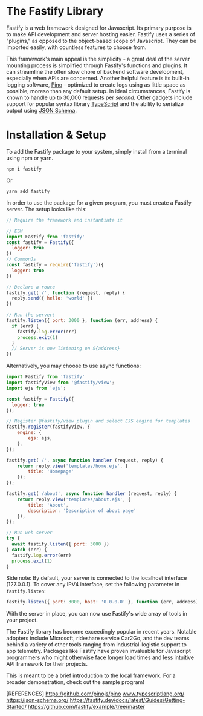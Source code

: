 # The Fastify Library
Fastify is a web framework designed for Javascript. Its primary purpose is to make API development and server hosting easier. Fastify uses a series of "plugins," as opposed to the object-based scope of Javascript. They can be imported easily, with countless features to choose from.

This framework's main appeal is the simplicity - a great deal of the server mounting process is simplified through Fastify's functions and plugins. It can streamline the often slow chore of backend software development, especially when APIs are concerned. Another helpful feature is its built-in logging software, [Pino](https://github.com/pinojs/pino) - optimized to create logs using as little space as possible, moreso than any default setup. In ideal circumstances, Fastify is known to handle up to 30,000 requests per *second.* Other gadgets include support for popular syntax library [TypeScript](https://www.typescriptlang.org/) and the ability to serialize output using [JSON Schema](https://json-schema.org/).

# Installation & Setup
To add the Fastify package to your system, simply install from a terminal using npm or yarn.
```
npm i fastify
```
Or
```
yarn add fastify
```

In order to use the package for a given program, you must create a Fastify server. The setup looks like this:
```js
// Require the framework and instantiate it

// ESM
import Fastify from 'fastify'
const fastify = Fastify({
  logger: true
})
// CommonJs
const fastify = require('fastify')({
  logger: true
})

// Declare a route
fastify.get('/', function (request, reply) {
  reply.send({ hello: 'world' })
})

// Run the server!
fastify.listen({ port: 3000 }, function (err, address) {
  if (err) {
    fastify.log.error(err)
    process.exit(1)
  }
  // Server is now listening on ${address}
})
```
Alternatively, you may choose to use async functions:
```js
import Fastify from 'fastify'
import fastifyView from '@fastify/view';
import ejs from 'ejs';

const fastify = Fastify({
  logger: true
});

// Register @fastify/view plugin and select EJS engine for templates
fastify.register(fastifyView, {
    engine: {
        ejs: ejs,
    },
});

fastify.get('/', async function handler (request, reply) {
    return reply.view('templates/home.ejs', {
        title: 'Homepage'
    });
});

fastify.get('/about', async function handler (request, reply) {
    return reply.view('templates/about.ejs', {
        title: 'About',
        description: 'Description of about page'
    });
});

// Run web server
try {
  await fastify.listen({ port: 3000 })
} catch (err) {
  fastify.log.error(err)
  process.exit(1)
}
```
Side note: By default, your server is connected to the localhost interface (127.0.0.1). To cover any IPV4 interface, set the following parameter in ```fastify.listen```:
```js
fastify.listen({ port: 3000, host: '0.0.0.0' }, function (err, address) {
```

With the server in place, you can now use Fastify's wide array of tools in your project.

The Fastify library has become exceedingly popular in recent years. Notable adopters include Microsoft, rideshare service Car2Go, and the dev teams behind a variety of other tools ranging from industrial-logistic support to app telemetry. Packages like Fastify have proven invaluable for Javascript programmers who might otherwise face longer load times and less intuitive API framework for their projects.

This is meant to be a brief introduction to the local framework. For a broader demonstration, check out the sample program!

[REFERENCES]
https://github.com/pinojs/pino
www.typescriptlang.org/
https://json-schema.org/
https://fastify.dev/docs/latest/Guides/Getting-Started/
https://github.com/fastify/example/tree/master
